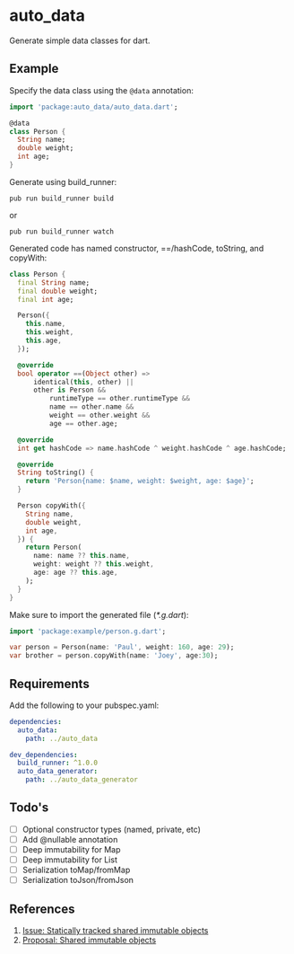# auto_data

Generate simple data classes for dart.

## Example

Specify the data class using the `@data` annotation:

```dart
import 'package:auto_data/auto_data.dart';

@data
class Person {
  String name;
  double weight;
  int age;
}
```

Generate using build_runner:

    pub run build_runner build

or

    pub run build_runner watch

Generated code has named constructor, ==/hashCode, toString, and copyWith:

```dart
class Person {
  final String name;
  final double weight;
  final int age;

  Person({
    this.name,
    this.weight,
    this.age,
  });

  @override
  bool operator ==(Object other) =>
      identical(this, other) ||
      other is Person &&
          runtimeType == other.runtimeType &&
          name == other.name &&
          weight == other.weight &&
          age == other.age;

  @override
  int get hashCode => name.hashCode ^ weight.hashCode ^ age.hashCode;

  @override
  String toString() {
    return 'Person{name: $name, weight: $weight, age: $age}';
  }

  Person copyWith({
    String name,
    double weight,
    int age,
  }) {
    return Person(
      name: name ?? this.name,
      weight: weight ?? this.weight,
      age: age ?? this.age,
    );
  }
}
```

Make sure to import the generated file (*\*.g.dart*):
```dart
import 'package:example/person.g.dart';

var person = Person(name: 'Paul', weight: 160, age: 29);
var brother = person.copyWith(name: 'Joey', age:30);
```

## Requirements

Add the following to your pubspec.yaml:

```yaml
dependencies:
  auto_data:
    path: ../auto_data

dev_dependencies:
  build_runner: ^1.0.0
  auto_data_generator:
    path: ../auto_data_generator
```

## Todo's

- [ ] Optional constructor types (named, private, etc)
- [ ] Add @nullable annotation
- [ ] Deep immutability for Map
- [ ] Deep immutability for List
- [ ] Serialization toMap/fromMap
- [ ] Serialization toJson/fromJson

## References

1. [Issue: Statically tracked shared immutable objects](https://github.com/dart-lang/language/issues/125)
1. [Proposal: Shared immutable objects](https://github.com/dart-lang/language/blob/master/working/0125-static-immutability/feature-specification.md)